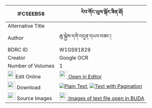 |IFC5EEB58|རེབ་གོང་ཡུལ་སྐོར་ཟིན་ཐོ། 
| --- | --- 
|Alternative Title |
|Author| ཆུ་སྐྱེས་དགེ་འདུན་དཔལ་བཟང་།
|BDRC ID | W1GS91829
|Creator | Google OCR
|Number of Volumes| 1
|<img width="25" src="https://img.icons8.com/color/25/000000/edit-property.png">Edit Online| [<img width="25" src="https://avatars.githubusercontent.com/u/45091458?s=200&v=4"> Open in Editor](http://editor.openpecha.org/IFC5EEB58)
|<img width="25" src="https://img.icons8.com/fluent/48/000000/download-2.png"/>  Download | [![](https://img.icons8.com/color/20/000000/txt.png)Plain Text](https://github.com/Openpecha/IFC5EEB58/releases/download/v1/reb_gong_yulkor_zinto_plain_IFC5EEB58.zip), [![](https://img.icons8.com/color/20/000000/txt.png)Text with Pagination](https://github.com/Openpecha/IFC5EEB58/releases/download/v1/reb_gong_yulkor_zinto_pages_IFC5EEB58.zip)
|<img width="25" src="https://img.icons8.com/plasticine/100/000000/pictures-folder.png"/>  Source Images | [<img width="25" src="https://library.bdrc.io/icons/BUDA-small.svg"> Images of text file open in BUDA](https://library.bdrc.io/show/bdr:W1GS91829)